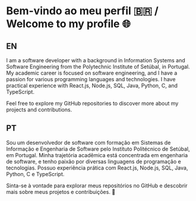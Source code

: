 # Bem-vindo ao meu perfil 🇧🇷 / Welcome to my profile 🌐

## EN

I am a software developer with a background in Information Systems and Software Engineering from the Polytechnic Institute of Setúbal, in Portugal. My academic career is focused on software engineering, and I have a passion for various programming languages and technologies. I have practical experience with React.js, Node.js, SQL, Java, Python, C, and TypeScript.

Feel free to explore my GitHub repositories to discover more about my projects and contributions.

## PT

Sou um desenvolvedor de software com formação em Sistemas de Informação e Engenharia de Software pelo Instituto Politécnico de Setúbal, em Portugal. Minha trajetória acadêmica está concentrada em engenharia de software, e tenho paixão por diversas linguagens de programação e tecnologias. Possuo experiência prática com React.js, Node.js, SQL, Java, Python, C e TypeScript.

Sinta-se à vontade para explorar meus repositórios no GitHub e descobrir mais sobre meus projetos e contribuições. 🚀
